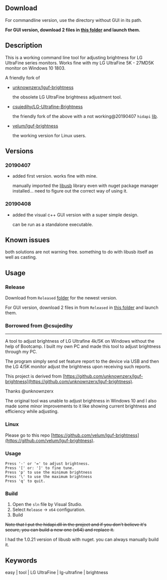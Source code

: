 
## Download

For commandline version, use the directory without GUI in its path.

**For GUI version, download 2 files in [this folder](/Tool_LG-Ultrafine-brightness/CLR_GUI/Released) and launch them.**

## Description

This is a working command line tool for adjusting brightness for LG UltraFine series monitors. Works fine with my LG UltraFine 5K - 27MD5K monitor on Windows 10 1803.

A friendly fork of 

- [unknownzerx/lguf-brightness](https://github.com/unknownzerx/lguf-brightness/)

	the obsolete LG UltraFine brightness adjustment tool.

- [csujedihy/LG-Ultrafine-Brightness](https://github.com/csujedihy/LG-Ultrafine-Brightness)
	
	the friendly fork of the above with a not working@20190407 `hidapi` [lib](https://github.com/signal11/hidapi).

- [velum/lguf-brightness](https://github.com/velum/lguf-brightness/)

	the working version for Linux users.

## Versions

### 20190407

- added first version. works fine with mine.

	manually imported the [libusb](https://github.com/libusb/libusb) library even with nuget package manager installed... need to figure out the correct way of using it.

### 20190408

- added the visual c++ GUI version with a super simple design. 

	can be run as a standalone executable.

## Known issues

both solutions are not warning free. something to do with libusb itself as well as casting.

## Usage

### Release

Download from `Released` [folder](/Tool_LG-Ultrafine-brightness/LG-Ultrafine-brightness/Released/) for the newest version.

For GUI version, download 2 files in from `Released` in [this folder](/Tool_LG-Ultrafine-brightness/CLR_GUI/Released) and launch them.

### Borrowed from @csujedihy 

---

A tool to adjust brightness of LG Ultrafine 4k/5K on Windows without the help of Bootcamp. I built my own PC and made this tool to adjust brightness through my PC.

The program simply send set feature report to the device via USB and then the LG 4/5K monitor adjust the brightness upon receiving such reports.

This project is derived from [https://github.com/unknownzerx/lguf-brightness](https://github.com/unknownzerx/lguf-brightness). 

Thanks @unknownzerx 

The original tool was unable to adjust brightness in Windows 10 and I also made some minor improvements to it like showing current brightness and efficiency while adjusting.

### Linux

Please go to this repo [https://github.com/velum/lguf-brightness](https://github.com/velum/lguf-brightness).

### Usage

```
Press '-' or '=' to adjust brightness.
Press '[' or: ']' to fine tune.
Press 'p' to use the minimum brightness
Press '\' to use the maximum brightness
Press 'q' to quit.
```

### Build

1. Open the `sln` file by Visual Studio.
2. Select `Release` -> `x64` configuration.
3. Build

~~Note that I put the hidapi.dll in the project and if you don't believe it's secure, you can build a new one (x64) and replace it.~~

I had the 1.0.21 version of libusb with nuget. you can always manually build it.

## Keywords

easy | tool | LG UltraFine | lg-ultrafine | brightness
